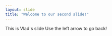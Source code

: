 ```yaml
---
layout: slide
title: "Welcome to our second slide!"
---
```

This is Vlad's slide
Use the left arrow to go back!
